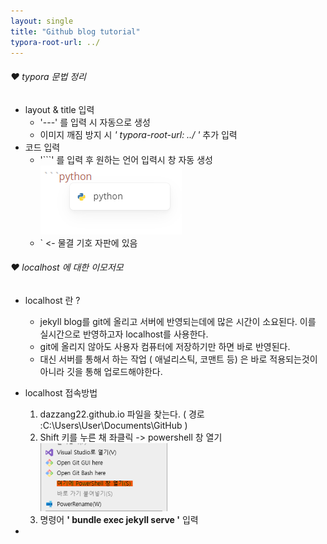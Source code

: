 ```yaml
---
layout: single
title: "Github blog tutorial"
typora-root-url: ../
---
```


###### ❤ typora 문법 정리

- layout & title 입력
  - '---' 를 입력 시 자동으로 생성
  - 이미지 깨짐 방지 시 *' typora-root-url: ../ '* 추가 입력
- 코드 입력
  - '```' 를 입력 후 원하는 언어 입력시 창 자동 생성![313695218-91f94713-361e-4c8f-8988-e23d83dab17d](/images/2024-03-18-post/313695218-91f94713-361e-4c8f-8988-e23d83dab17d.png)
  - ` <- 물결 기호 자판에 있음

###### ❤ localhost 에 대한 이모저모

* localhost 란 ? 

  * jekyll blog를 git에 올리고 서버에 반영되는데에 많은 시간이 소요된다. 이를 실시간으로 반영하고자 localhost를 사용한다.
  * git에 올리지 않아도 사용자 컴퓨터에 저장하기만 하면 바로 반영된다.
  * 대신 서버를 통해서 하는 작업 ( 애널리스틱, 코맨트 등) 은 바로 적용되는것이 아니라 깃을 통해 업로드해야한다.

  

* localhost 접속방법

  1. dazzang22.github.io 파일을 찾는다.                                                          ( 경로 :C:\Users\User\Documents\GitHub )
  2. Shift 키를 누른 채 좌클릭 -> powershell 창 열기<img src="/images/2024-03-18-post/화면 캡처 2024-03-18 231742.png" alt="화면 캡처 2024-03-18 231742" style="zoom:75%;" />
  3. 명령어 **' bundle exec jekyll serve '** 입력



* 